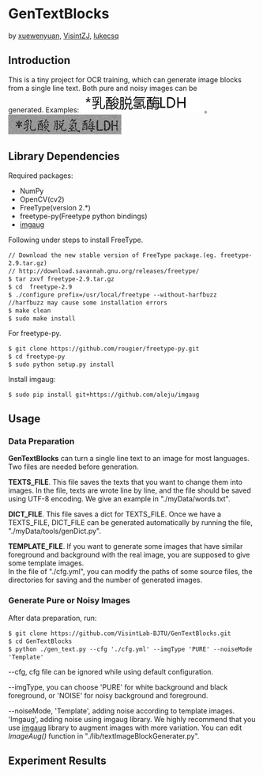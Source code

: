# GenTextBlocks
by [xuewenyuan](https://github.com/xuewenyuan),
[VisintZJ](https://github.com/VisintZJ),
[lukecsq](https://github.com/lukecsq)
## Introduction
This is a tiny project for OCR training, which can generate image blocks from a single line text. Both pure and noisy images can be generated. Examples:
![Pure](myData/examples/example_pure.jpg?raw=true "Pure")  。
![Noise](myData/examples/example_noise.jpg?raw=true "Noise")  
## Library Dependencies
Required packages:
- NumPy
- OpenCV(cv2)
- FreeType(version 2.\*)
- freetype-py(Freetype python bindings)
- [imgaug](https://github.com/aleju/imgaug)

Following under steps to install FreeType.
```
// Download the new stable version of FreeType package.(eg. freetype-2.9.tar.gz)
// http://download.savannah.gnu.org/releases/freetype/
$ tar zxvf freetype-2.9.tar.gz
$ cd  freetype-2.9
$ ./configure prefix=/usr/local/freetype --without-harfbuzz
//harfbuzz may cause some installation errors
$ make clean
$ sudo make install
```
For freetype-py.
```
$ git clone https://github.com/rougier/freetype-py.git
$ cd freetype-py
$ sudo python setup.py install
```
Install imgaug:
```
$ sudo pip install git+https://github.com/aleju/imgaug
```

## Usage

### Data Preparation
**GenTextBlocks** can turn a single line text to an image for most languages. Two files are needed before generation.  

**TEXTS_FILE**. This file saves the texts that you want to change them into images. In the file, texts are wrote line by line, and the file should be saved using UTF-8 encoding. We give an example in "./myData/words.txt".  

**DICT_FILE**. This file saves a dict for TEXTS_FILE. Once we have a TEXTS_FILE, DICT_FILE can be generated automatically by running the file, "./myData/tools/genDict.py".  

**TEMPLATE_FILE**. If you want to generate some images that have similar foreground and background with the real image, you are supposed to give some template images.  
In the file of "./cfg.yml", you can modify the paths of some source files, the directories for saving and the number of generated images.
### Generate Pure or Noisy Images
After data preparation, run:
```
$ git clone https://github.com/VisintLab-BJTU/GenTextBlocks.git
$ cd GenTextBlocks
$ python ./gen_text.py --cfg './cfg.yml' --imgType 'PURE' --noiseMode 'Template'
```
--cfg, cfg file can be ignored while using default configuration.

--imgType, you can choose 'PURE' for white background and black foreground, or 'NOISE' for noisy background and foreground.

--noiseMode, 'Template', adding noise according to template images. 'Imgaug', adding noise using imgaug library. We highly recommend that you use [imgaug](https://github.com/aleju/imgaug) library to augment images with more variation. You can edit *ImageAug()* function in "./lib/textImageBlockGenerater.py".
## Experiment Results
